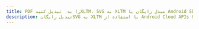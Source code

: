 ---title: PDF را به  تبدیل کنیدXLTM، SVG به XLTM مبدل رایگان یا Android SDKdescription: تبدیل رایگانSVG به XLTM با استفاده از Android Cloud APIs & SDK همچنین اسناد PDF را در Cloud ایجاد، ویرایش و رندر کنید.---